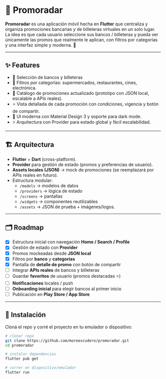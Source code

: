 # 📱 Promoradar

**Promoradar** es una aplicación móvil hecha en **Flutter** que centraliza y organiza promociones bancarias y de billeteras virtuales en un solo lugar.  
La idea es que cada usuario seleccione sus bancos / billeteras y pueda ver únicamente las promos que realmente le aplican, con filtros por categorías y una interfaz simple y moderna. 🚀

---

## ✨ Features

- 🔐 Selección de bancos y billeteras 
- 🛒 Filtros por categorías: supermercados, restaurantes, cines, electrónica.
- 📰 Catálogo de promociones actualizado (prototipo con JSON local, escalable a APIs reales).
- ⭐️ Vista detallada de cada promoción con condiciones, vigencia y botón de compartir.
- 🎨 UI moderna con Material Design 3 y soporte para dark mode.
- ⚡️ Arquitectura con Provider para estado global y fácil escalabilidad.

---

## 🏗️ Arquitectura

- **Flutter** + **Dart** (cross-platform).
- **Provider** para gestión de estado (promos y preferencias de usuario).
- **Assets locales (JSON)** → mock de promociones (se reemplazará por APIs reales en futuro).
- Estructura modular:
  - `/models` → modelos de datos 
  - `/providers` → lógica de estado
  - `/screens` → pantallas 
  - `/widgets` → componentes reutilizables 
  - `/assets` → JSON de prueba + imágenes/logos.

---

## 🗂️ Roadmap

- [x] Estructura inicial con navegación **Home / Search / Profile**  
- [x] Gestión de estado con **Provider**  
- [x] Promos mockeadas desde **JSON local**  
- [x] Filtros por **banco** y **categorías**  
- [x] Pantalla de **detalle de promo** con botón de compartir  
- [ ] Integrar **APIs reales** de bancos y billeteras  
- [ ] Guardar **favoritos** de usuario (promos destacadas ⭐️)  
- [ ] **Notificaciones** locales / push  
- [ ] **Onboarding inicial** para elegir bancos al primer inicio  
- [ ] Publicación en **Play Store / App Store**

---

## 🚀 Instalación

Cloná el repo y corré el proyecto en tu emulador o dispositivo:

```bash
# clonar repo
git clone https://github.com/moreescudero/promoradar.git
cd promoradar

# instalar dependencias
flutter pub get

# correr en dispositivo/emulador
flutter run
